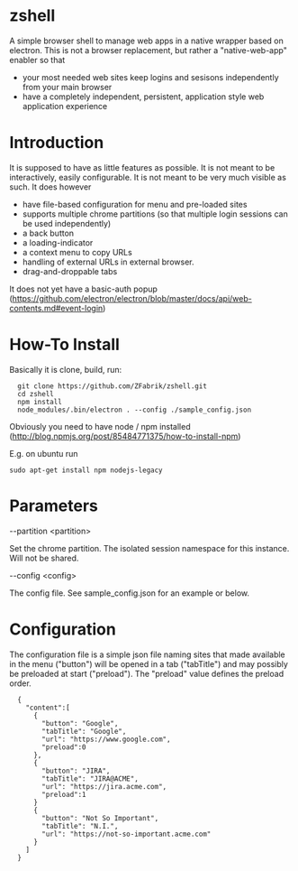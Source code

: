# zshell

A simple browser shell to manage web apps in a native wrapper based on electron. This is not a browser replacement, but rather a "native-web-app" enabler so that 

* your most needed web sites keep logins and sesisons independently from your main browser
* have a completely independent, persistent, application style web application experience

# Introduction

It is supposed to have as little features as possible. It is not meant to be interactively, easily configurable. It is not meant to be very much visible as such. It does however

* have file-based configuration for menu and pre-loaded sites
* supports multiple chrome partitions (so that multiple login sessions can be used independently)
* a back button
* a loading-indicator
* a context menu to copy URLs
* handling of external URLs in external browser.
* drag-and-droppable tabs

It does not yet have a basic-auth popup (https://github.com/electron/electron/blob/master/docs/api/web-contents.md#event-login)

# How-To Install

Basically it is clone, build, run:

```
  git clone https://github.com/ZFabrik/zshell.git
  cd zshell
  npm install
  node_modules/.bin/electron . --config ./sample_config.json
```

Obviously you need to have node / npm installed (http://blog.npmjs.org/post/85484771375/how-to-install-npm)

E.g. on ubuntu run 

```
sudo apt-get install npm nodejs-legacy
```

  
# Parameters

--partition &lt;partition&gt;

Set the chrome partition. The isolated session namespace for this instance. Will not be shared.

--config &lt;config&gt;

The config file. See sample_config.json for an example or below.

# Configuration

The configuration file is a simple json file naming sites that made available in the menu ("button") will be opened in a tab ("tabTitle") and may possibly be preloaded at start ("preload"). The "preload" value defines the preload order.

```
  {
    "content":[
      {
        "button": "Google",
        "tabTitle": "Google",
        "url": "https://www.google.com",
        "preload":0
      },
      {
        "button": "JIRA",
        "tabTitle": "JIRA@ACME",
        "url": "https://jira.acme.com",
        "preload":1
      }
      {
        "button": "Not So Important",
        "tabTitle": "N.I.",
        "url": "https://not-so-important.acme.com"
      }
    ]
  }	
```
